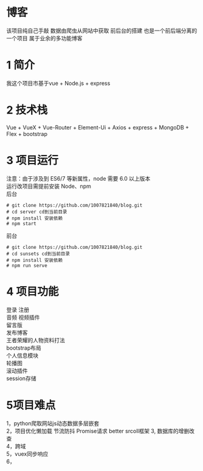 # 博客 
该项目纯自己手敲 数据由爬虫从网站中获取 前后台的搭建 也是一个前后端分离的一个项目 属于业余的多功能博客
# 1 简介
我这个项目市基于vue + Node.js + express
# 2 技术栈
Vue + VueX + Vue-Router + Element-Ui + Axios + express + MongoDB + Flex + bootstrap
# 3 项目运行
注意：由于涉及到 ES6/7 等新属性，node 需要 6.0 以上版本  
运行改项目需提前安装 Node、npm   
后台  
```
# git clone https://github.com/1007821840/blog.git      
# cd server cd到当前目录  
# npm install 安装依赖   
# npm start  
```   
前台  
```
# git clone https://github.com/1007821840/blog.git      
# cd sunsets cd到当前目录  
# npm install 安装依赖   
# npm run serve  
```   
# 4 项目功能  
登录 注册  
音频 视频插件  
留言版  
发布博客   
王者荣耀的人物资料打法     
bootstrap布局    
个人信息模块    
轮播图  
滚动插件   
session存储  
# 5项目难点  
1，python爬取网站js动态数据多层嵌套  
2，项目优化懒加载 节流防抖 Promise请求 better srcoll框架
3, 数据库的增删改查  
4，跨域  
5，vuex同步响应  
6，



